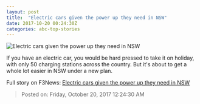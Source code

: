 ```yaml
---
layout: post
title:  "Electric cars given the power up they need in NSW"
date: 2017-10-20 00:24:30Z
categories: abc-top-stories
---
```


![Electric cars given the power up they need in NSW](http://www.abc.net.au/news/image/7405738-1x1-700x700.jpg)

If you have an electric car, you would be hard pressed to take it on holiday, with only 50 charging stations across the country. But it's about to get a whole lot easier in NSW under a new plan.


Full story on F3News: [Electric cars given the power up they need in NSW](http://www.f3nws.com/n/XHcCYC)

> Posted on: Friday, October 20, 2017 12:24:30 AM
